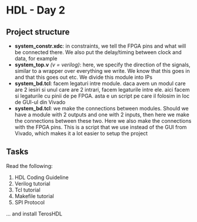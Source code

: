 # HDL - Day 2

## Project structure

- **system_constr.xdc**: in constraints, we tell the FPGA pins and what will be connected there. We also put the delay/timing between clock and data, for example
- **system_top.v** _(v = verilog)_: here, we specify the direction of the signals, similar to a wrapper over everything we write. We know that this goes in and that this goes out etc. We divide this module into IPs
- **system_bd.tcl**: facem legaturi intre module. daca avem un modul care are 2 iesiri si unul care are 2 intrari, facem legaturile intre ele. aici facem si legaturile cu pinii de pe FPGA. asta e un script pe care il folosim in loc de GUI-ul din Vivado
- **system_bd.tcl**: we make the connections between modules. Should we have a module with 2 outputs and one with 2 inputs, then here we make the connections between these two. Here we also make the connections with the FPGA pins. This is a script that we use instead of the GUI from Vivado, which makes it a lot easier to setup the project

## Tasks

Read the following:

1. HDL Coding Guideline
2. Verilog tutorial
3. Tcl tutorial
4. Makefile tutorial
5. SPI Protocol

... and install TerosHDL
